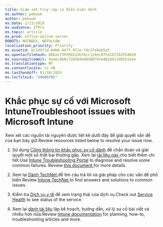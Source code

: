 ```yaml
---
title: Giám sát truy cập có điều kiện dành
ms.author: pebaum
author: pebaum
ms.date: 1/23/2019
ms.audience: ITPro
ms.topic: article
ms.prod: office-online-server
ROBOTS: NOINDEX, NOFOLLOW
localization_priority: Priority
ms.assetid: bc1d971d-84b0-447f-971e-7dc37ebeb5af
ms.openlocfilehash: 0bbacf59f002a3bfbcc124ec87542671925546e9
ms.sourcegitcommit: 0ae6cbb8cf2836da98300767ed81b411d6551bee
ms.translationtype: MT
ms.contentlocale: vi-VN
ms.lasthandoff: 01/30/2019
ms.locfileid: "29660765"
---
```

# <a name="troubleshoot-issues-with-microsoft-intune"></a><span data-ttu-id="a8eff-102">Khắc phục sự cố với Microsoft Intune</span><span class="sxs-lookup"><span data-stu-id="a8eff-102">Troubleshoot issues with Microsoft Intune</span></span>

<span data-ttu-id="a8eff-103">Xem xét các nguồn tài nguyên được liệt kê dưới đây để giải quyết vấn đề của bạn bây giờ.</span><span class="sxs-lookup"><span data-stu-id="a8eff-103">Review resources listed below to resolve your issue now.</span></span>
  
1. <span data-ttu-id="a8eff-p101">Sử dụng [Cổng thông tin khắc phục sự cố dành](https://devicemanagement.microsoft.com/#blade/Microsoft_Intune_DeviceSettings/TroubleshootBlade) để chẩn đoán và giải quyết một số thất bại thường gặp. Xem lại [tài liệu này ](https://docs.microsoft.com/intune/help-desk-operators)cho biết thêm chi tiết.</span><span class="sxs-lookup"><span data-stu-id="a8eff-p101">Use [Intune Troubleshooting Portal](https://devicemanagement.microsoft.com/#blade/Microsoft_Intune_DeviceSettings/TroubleshootBlade) to diagnose and resolve some common failures. Review [this document ](https://docs.microsoft.com/intune/help-desk-operators)for more details.</span></span>
    
2. <span data-ttu-id="a8eff-106">Xem lại [Dành TechNet ](https://social.technet.microsoft.com/forums/home?forum=microsoftintuneprod)để tìm câu trả lời và giải pháp cho các vấn đề phổ biến.</span><span class="sxs-lookup"><span data-stu-id="a8eff-106">Review [Intune TechNet ](https://social.technet.microsoft.com/forums/home?forum=microsoftintuneprod)to find answers and solutions to common issues.</span></span>
    
3. <span data-ttu-id="a8eff-107">Kiểm tra [Dịch vụ y tế](https://portal.office.com/AdminPortal/Home#/servicehealth) để xem trạng thái của dịch vụ.</span><span class="sxs-lookup"><span data-stu-id="a8eff-107">Check out [Service Health](https://portal.office.com/AdminPortal/Home#/servicehealth) to see status of the service.</span></span> 
    
4. <span data-ttu-id="a8eff-108">Xem lại [dành tài liệu](https://docs.microsoft.com/intune/) lập kế hoạch, hướng dẫn, xử lý sự cố bài viết và nhiều hơn nữa.</span><span class="sxs-lookup"><span data-stu-id="a8eff-108">Review [Intune documentation](https://docs.microsoft.com/intune/) for planning, how-to, troubleshooting articles and more.</span></span> 
    

